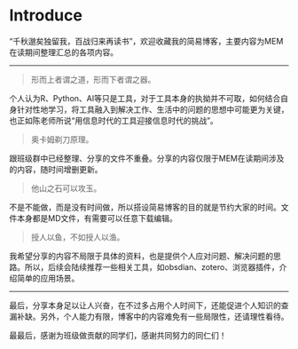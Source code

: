 # Introduce

“千秋邈矣独留我，百战归来再读书”，欢迎收藏我的简易博客，主要内容为MEM在读期间整理汇总的各项内容。

---
> 形而上者谓之道，形而下者谓之器。

个人认为R、Python、AI等只是工具，对于工具本身的执拗并不可取，如何结合自身针对性地学习，将工具融入到解决工作、生活中的问题的思想中可能更为关键，也正如陈老师所说“用信息时代的工具迎接信息时代的挑战”。

> 奥卡姆剃刀原理。

跟班级群中已经整理、分享的文件不重叠。分享的内容仅限于MEM在读期间涉及的内容，随时间增删更新。

> 他山之石可以攻玉。

不是不能做，而是没有时间做，所以搭设简易博客的目的就是节约大家的时间。文件本身都是MD文件，有需要可以任意下载编辑。

> 授人以鱼，不如授人以渔。

我希望分享的内容不局限于具体的资料，也是提供个人应对问题、解决问题的思路。所以，后续会陆续推荐一些相关工具，如obsdian、zotero、浏览器插件，介绍简单的应用场景。

---
最后，分享本身足以让人兴奋，在不过多占用个人时间下，还能促进个人知识的查漏补缺。另外，个人能力有限，博客中的内容难免有一些局限性，还请理性看待。

最最后，感谢为班级做贡献的同学们，感谢共同努力的同仁们！






